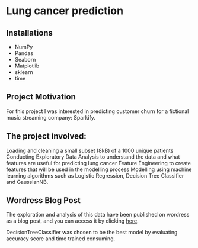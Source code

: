 # Lung cancer prediction

## Installations
- NumPy
- Pandas
- Seaborn
- Matplotlib
- sklearn
- time

## Project Motivation
For this project I was interested in predicting customer churn for a fictional music streaming company: Sparkify.

## The project involved:
Loading and cleaning a small subset (8kB) of a 1000 unique patients
Conducting Exploratory Data Analysis to understand the data and what features are useful for predicting lung cancer
Feature Engineering to create features that will be used in the modelling process
Modelling using machine learning algorithms such as Logistic Regression, Decision Tree Classifier and GaussianNB.

## Wordress Blog Post
The exploration and analysis of this data have been published on wordress as a blog post, and you can access it by clicking [here](https://quangnnb.wordpress.com/2023/10/11/lung-cancer-prediction/).

DecisionTreeClassifier  was chosen to be the best model by evaluating accuracy score and time trained consuming. 


